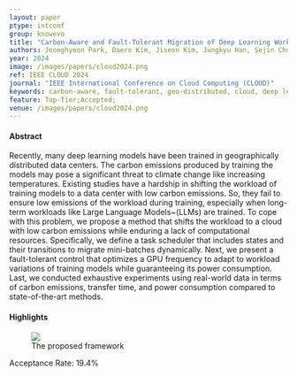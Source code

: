 ```yaml
---
layout: paper
ptype: intconf
group: knowevo
title: "Carbon-Aware and Fault-Tolerant Migration of Deep Learning Workloads in the Geo-distributed Cloud"
authors: Jeonghyeon Park, Daero Kim, Jiseon Kim, Jungkyu Han, Sejin Chun  
year: 2024
image: /images/papers/cloud2024.png
ref: IEEE CLOUD 2024
journal: "IEEE International Conference on Cloud Computing (CLOUD)"
keywords: carbon-aware, fault-tolerant, geo-distributed, cloud, deep learning, task migration
feature: Top-Tier;Accepted;
venue: /images/papers/cloud2024.png
---
```


<h4><span class="badge badge-info">Abstract</span></h4>
Recently, many deep learning models have been trained in geographically distributed data centers. The carbon emissions produced by training the models may pose a significant threat to climate change like increasing temperatures. Existing studies have a hardship in shifting the workload of training models to a data center with low carbon emissions. So, they fail to ensure low emissions of the workload during training, especially when long-term workloads like Large Language Models~(LLMs) are trained. To cope with this problem, we propose a method that shifts the workload to a cloud with low carbon emissions while enduring a lack of computational resources. Specifically, we define a task scheduler that includes states and their transitions to migrate mini-batches dynamically. Next, we present a fault-tolerant control that optimizes a GPU frequency to adapt to workload variations of training models while guaranteeing its power consumption. Last, we conducted exhaustive experiments using real-world data in terms of carbon emissions, transfer time, and power consumption compared to state-of-the-art methods.

<h4><span class="badge badge-info">Highlights</span></h4>
<figure>
    <img class="pull-left pad-right media-object d-none d-sm-block" src="{{ page.image }}">
    <figcaption>The proposed framework</figcaption>
</figure>

<div class="alert alert-primary" role="alert">
    Acceptance Rate: 19.4%
</div>